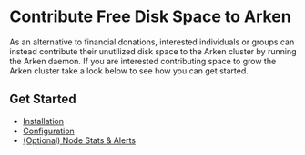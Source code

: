 # Contribute Free Disk Space to Arken
As an alternative to financial donations, interested individuals or groups can instead contribute their unutilized disk space to the Arken cluster by running the Arken daemon. If you are interested contributing space to grow the Arken cluster take a look below to see how you can get started.

## Get Started
  - [Installation](/contribute/installation.md)
  - [Configuration](/contribute/configuration.md)
  - [(Optional) Node Stats & Alerts](/contribute/stats-and-alerts.md)
